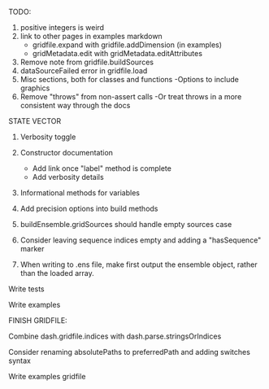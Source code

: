 TODO:

1. positive integers is weird
4. link to other pages in examples markdown
    - gridfile.expand with gridfile.addDimension (in examples)
    - gridMetadata.edit with gridMetadata.editAttributes
6. Remove note from gridfile.buildSources
7. dataSourceFailed error in gridfile.load
8. Misc sections, both for classes and functions
   -Options to include graphics
9. Remove "throws" from non-assert calls
    -Or treat throws in a more consistent way through the docs


STATE VECTOR
1. Verbosity toggle
2. Constructor documentation
    - Add link once "label" method is complete
    - Add verbosity details
3. Informational methods for variables

4. Add precision options into build methods
5. buildEnsemble.gridSources should handle empty sources case
6. Consider leaving sequence indices empty and adding a "hasSequence" marker
7. When writing to .ens file, make first output the ensemble object, rather than the loaded array.


Write tests

Write examples



FINISH GRIDFILE:

Combine dash.gridfile.indices with dash.parse.stringsOrIndices

Consider renaming absolutePaths to preferredPath and adding switches syntax

Write examples
    gridfile